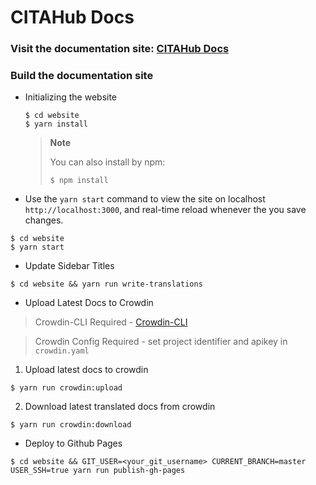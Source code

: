 # CITAHub Docs

### Visit the documentation site: [CITAHub Docs](https://docs.citahub.com/)

### Build the documentation site

- Initializing the website

  ```shell
  $ cd website
  $ yarn install
  ```

  > **Note**
  >
  > You can also install by npm:
  >
  > ```shell
  > $ npm install
  > ```

- Use the `yarn start` command to view the site on localhost `http://localhost:3000`, and real-time reload whenever the you save changes.

```shell
$ cd website
$ yarn start
```

- Update Sidebar Titles

```shell
$ cd website && yarn run write-translations
```

- Upload Latest Docs to Crowdin

> Crowdin-CLI Required - [Crowdin-CLI](https://support.crowdin.com/cli-tool/)

> Crowdin Config Required - set project identifier and apikey in `crowdin.yaml`

1. Upload latest docs to crowdin

```shell
$ yarn run crowdin:upload
```

2. Download latest translated docs from crowdin

```shell
$ yarn run crowdin:download
```

- Deploy to Github Pages

```shell
$ cd website && GIT_USER=<your_git_username> CURRENT_BRANCH=master USER_SSH=true yarn run publish-gh-pages
```
